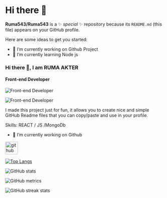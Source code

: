 # Hi there 👋


**Ruma543/Ruma543** is a ✨ _special_ ✨ repository because its `README.md` (this file) appears on your GitHub profile.

Here are some ideas to get you started:

- 🔭 I’m currently working on Github Project
- 🌱 I’m currently learning Node js

### Hi there 👋, I am RUMA AKTER
#### Front-end Developer

![Front-end Developer](https://i.ibb.co/xzmkZ8S/I-m-Ruma-Akter.png)

![Front-end Developer](https://i.ibb.co/xzmkZ8S/I-m-Ruma-Akter.png)

I made this project just for fun, it allows you to create nice and simple GitHub Readme files that you can copy/paste and use in your profile.

Skills: REACT / JS /MongoDb

- 🔭 I’m currently working on Github 


[<img src='https://cdn.jsdelivr.net/npm/simple-icons@3.0.1/icons/github.svg' alt='github' height='40'>](https://github.com/Ruma543)  

[![Top Langs](https://github-readme-stats.vercel.app/api/top-langs/?username=Ruma543)](https://github.com/anuraghazra/github-readme-stats)

![GitHub stats](https://github-readme-stats.vercel.app/api?username=Ruma543&show_icons=true)  

![GitHub metrics](https://metrics.lecoq.io/Ruma543)  

![GitHub streak stats](https://streak-stats.demolab.com/?user=Ruma543)  

